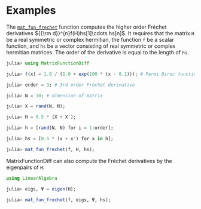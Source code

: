 # Examples

The [`mat_fun_frechet`](@ref) function computes the higher order Fréchet derivatives ${{\rm d}}^{n}f(H)hs[1]\cdots hs[n]$. It requires that the matrix `H` be a real symmetric or complex hermitian, the function `f` be a scalar function, and `hs` be a vector consisting of real symmetric or complex hermitian matrices. The order of the derivative is equal to the length of `hs`.

```julia
julia> using MatrixFunctionDiff

julia> f(x) = 1.0 / (1.0 + exp(100 * (x - 0.1))); # Fermi Dirac function

julia> order = 3; # 3rd order Fréchet derivative

julia> N = 10; # dimension of matrix

julia> X = rand(N, N);

julia> H = 0.5 * (X + X');

julia> h = [rand(N, N) for i = 1:order];

julia> hs = [0.5 * (x + x') for x in h];

julia> mat_fun_frechet(f, H, hs);
```

MatrixFunctionDiff can also compute the Fréchet derivatives by the eigenpairs of `H`:
```julia
using LinearAlgebra

julia> eigs, Ψ = eigen(H);

julia> mat_fun_frechet(f, eigs, Ψ, hs);
```

